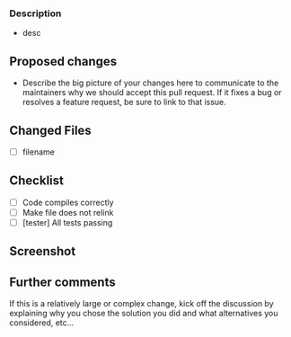 ### Description
 - desc
 
## Proposed changes

 - Describe the big picture of your changes here to communicate to the maintainers why we should accept this pull request. If it fixes a bug or resolves a feature request, be sure to link to that issue.

## Changed Files

- [ ] filename

## Checklist

- [ ] Code compiles correctly
- [ ] Make file does not relink
- [ ] [tester] All tests passing

## Screenshot

## Further comments

If this is a relatively large or complex change, kick off the discussion by explaining why you chose the solution you did and what alternatives you considered, etc...


